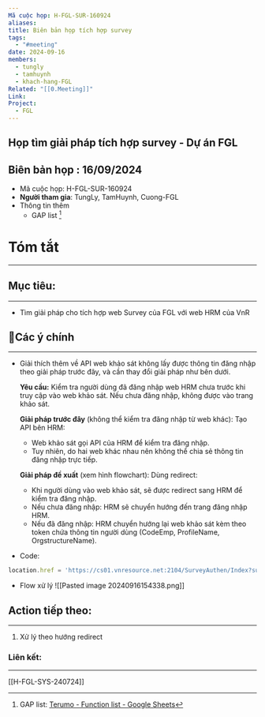 ```yaml
---
Mã cuộc họp: H-FGL-SUR-160924
aliases: 
title: Biên bản họp tích hợp survey
tags:
  - "#meeting"
date: 2024-09-16
members:
  - tungly
  - tamhuynh
  - khach-hang-FGL
Related: "[[0.Meeting]]"
Link: 
Project:
  - FGL
---
```

## Họp tìm giải pháp tích hợp survey  - Dự án FGL
## Biên bản họp : 16/09/2024
- Mã cuộc họp: H-FGL-SUR-160924
- **Người tham gia**: TungLy, TamHuynh, Cuong-FGL
- Thông tin thêm 
	- GAP list [^1]

# Tóm tắt
--- 

 
## Mục tiêu:
---
- Tìm giải pháp cho tích hợp web Survey của FGL với web HRM của VnR

## 📝Các ý chính  
---
- Giải thích thêm về API web khảo sát không lấy được thông tin đăng nhập theo giải pháp trước đây, và cần thay đổi giải pháp như bên dưới.

	**Yêu cầu:** Kiểm tra người dùng đã đăng nhập web HRM chưa trước khi truy cập vào web khảo sát. Nếu chưa đăng nhập, không được vào trang khảo sát.
	
	**Giải pháp trước đây** (không thể kiểm tra đăng nhập từ web khác): Tạo API bên HRM:
	- Web khảo sát gọi API của HRM để kiểm tra đăng nhập.
	- Tuy nhiên, do hai web khác nhau nên không thể chia sẻ thông tin đăng nhập trực tiếp.
	
	**Giải pháp đề xuất** (xem hình flowchart): Dùng redirect:
	- Khi người dùng vào web khảo sát, sẽ được redirect sang HRM để kiểm tra đăng nhập.
	- Nếu chưa đăng nhập: HRM sẽ chuyển hướng đến trang đăng nhập HRM.
	- Nếu đã đăng nhập: HRM chuyển hướng lại web khảo sát kèm theo token chứa thông tin người dùng (CodeEmp, ProfileName, OrgstructureName).
- Code:
```js
location.href = 'https://cs01.vnresource.net:2104/SurveyAuthen/Index?surveyURL=https://fgl-survey.fashiongarments.com:3000/Login/index?lang=&token=&urlHRM=https://cs01.vnresource.net:2104/New_Login/New_Index'
```

- Flow xử lý
 ![[Pasted image 20240916154338.png]]

## Action tiếp theo:
---
 1. Xử lý theo hướng redirect




### Liên kết:
---
[[H-FGL-SYS-240724]]


[^1]: GAP list: [Terumo - Function list - Google Sheets](https://docs.google.com/spreadsheets/d/1fcCXATnmUflQItX6mFdAYQAFWSwJC_i3UhjM9E90dIY/edit?gid=306720884#gid=306720884)
